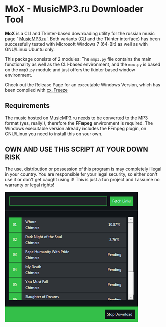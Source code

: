 MoX - MusicMP3.ru Downloader Tool
=================================
**MoX** is a CLI and Tkinter-based downloading utility for the russian music page '
[MusicMP3.ru](https://musicmp3.ru/)'. Both variants (CLI and the Tkinter interface) has 
been successfully tested with Microsoft Windows 7 (64-Bit) as well as with GNU/Linux Ubuntu 
only.

This package consists of 2 modules: The `mmp3.py` file contains the main functionality as 
well as the CLI-based environment, and the `mox.py` is based on the `mmp3.py` module and 
just offers the tkinter based window environment.

Check out the Release Page for an executable Windows Version, which has been compiled with 
[cx_Freeze](https://cx-freeze.readthedocs.io/en/latest/)

Requirements
------------
The music hosted on MusicMP3.ru needs to be converted to the MP3 format (yes, really!), 
therefore the **FFmpeg** environment is required. The Windows executable version already 
includes the FFmpeg plugin, on GNU/Linux you need to install this on your own.

**OWN AND USE THIS SCRIPT AT YOUR DOWN RISK**
---------------------------------------------
The use, distribution or possession of this program is may completely illegal in your 
country. You are responsible for your legal security, so either don't use it or don't get 
caught using it! This is just a fun project and I assume no warranty or legal rights!

![MoX Interface](https://raw.githubusercontent.com/vkGiot/MoX/develop/mox.png)